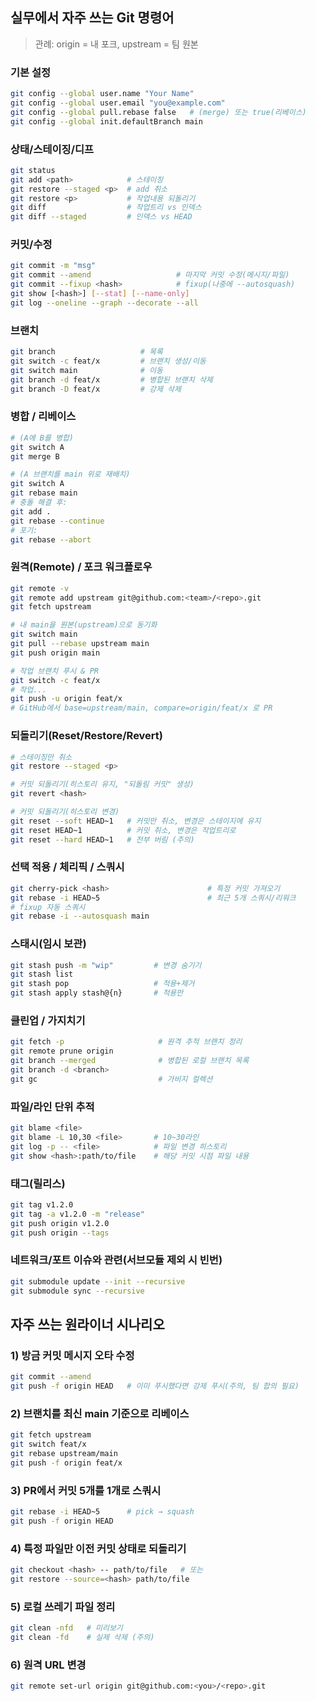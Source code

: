 ## 실무에서 자주 쓰는 Git 명령어

> 관례: origin = 내 포크, upstream = 팀 원본

### 기본 설정
```bash
git config --global user.name "Your Name"
git config --global user.email "you@example.com"
git config --global pull.rebase false   # (merge) 또는 true(리베이스)
git config --global init.defaultBranch main
```

### 상태/스테이징/디프

```bash
git status
git add <path>            # 스테이징
git restore --staged <p>  # add 취소
git restore <p>           # 작업내용 되돌리기
git diff                  # 작업트리 vs 인덱스
git diff --staged         # 인덱스 vs HEAD
```

### 커밋/수정

```bash
git commit -m "msg"
git commit --amend                   # 마지막 커밋 수정(메시지/파일)
git commit --fixup <hash>            # fixup(나중에 --autosquash)
git show [<hash>] [--stat] [--name-only]
git log --oneline --graph --decorate --all
```

### 브랜치

```bash
git branch                   # 목록
git switch -c feat/x         # 브랜치 생성/이동
git switch main              # 이동
git branch -d feat/x         # 병합된 브랜치 삭제
git branch -D feat/x         # 강제 삭제
```

### 병합 / 리베이스

```bash
# (A에 B를 병합)
git switch A
git merge B

# (A 브랜치를 main 위로 재배치)
git switch A
git rebase main
# 충돌 해결 후:
git add .
git rebase --continue
# 포기:
git rebase --abort
```

### 원격(Remote) / 포크 워크플로우

```bash
git remote -v
git remote add upstream git@github.com:<team>/<repo>.git
git fetch upstream

# 내 main을 원본(upstream)으로 동기화
git switch main
git pull --rebase upstream main
git push origin main

# 작업 브랜치 푸시 & PR
git switch -c feat/x
# 작업...
git push -u origin feat/x
# GitHub에서 base=upstream/main, compare=origin/feat/x 로 PR
```

### 되돌리기(Reset/Restore/Revert)

```bash
# 스테이징만 취소
git restore --staged <p>

# 커밋 되돌리기(히스토리 유지, "되돌림 커밋" 생성)
git revert <hash>

# 커밋 되돌리기(히스토리 변경)
git reset --soft HEAD~1   # 커밋만 취소, 변경은 스테이지에 유지
git reset HEAD~1          # 커밋 취소, 변경은 작업트리로
git reset --hard HEAD~1   # 전부 버림 (주의)
```

### 선택 적용 / 체리픽 / 스쿼시

```bash
git cherry-pick <hash>                      # 특정 커밋 가져오기
git rebase -i HEAD~5                        # 최근 5개 스쿼시/리워크
# fixup 자동 스쿼시
git rebase -i --autosquash main
```

### 스태시(임시 보관)

```bash
git stash push -m "wip"         # 변경 숨기기
git stash list
git stash pop                   # 적용+제거
git stash apply stash@{n}       # 적용만
```

### 클린업 / 가지치기

```bash
git fetch -p                     # 원격 추적 브랜치 정리
git remote prune origin
git branch --merged              # 병합된 로컬 브랜치 목록
git branch -d <branch>
git gc                           # 가비지 컬렉션
```

### 파일/라인 단위 추적

```bash
git blame <file>
git blame -L 10,30 <file>       # 10~30라인
git log -p -- <file>            # 파일 변경 히스토리
git show <hash>:path/to/file    # 해당 커밋 시점 파일 내용
```

### 태그(릴리스)

```bash
git tag v1.2.0
git tag -a v1.2.0 -m "release"
git push origin v1.2.0
git push origin --tags
```

### 네트워크/포트 이슈와 관련(서브모듈 제외 시 빈번)

```bash
git submodule update --init --recursive
git submodule sync --recursive
```

## 자주 쓰는 원라이너 시나리오

### 1) 방금 커밋 메시지 오타 수정

```bash
git commit --amend
git push -f origin HEAD   # 이미 푸시했다면 강제 푸시(주의, 팀 합의 필요)
```

### 2) 브랜치를 최신 main 기준으로 리베이스

```bash
git fetch upstream
git switch feat/x
git rebase upstream/main
git push -f origin feat/x
```

### 3) PR에서 커밋 5개를 1개로 스쿼시

```bash
git rebase -i HEAD~5      # pick → squash
git push -f origin HEAD
```

### 4) 특정 파일만 이전 커밋 상태로 되돌리기

```bash
git checkout <hash> -- path/to/file   # 또는
git restore --source=<hash> path/to/file
```

### 5) 로컬 쓰레기 파일 정리

```bash
git clean -nfd   # 미리보기
git clean -fd    # 실제 삭제 (주의)
```

### 6) 원격 URL 변경

```bash
git remote set-url origin git@github.com:<you>/<repo>.git
```
